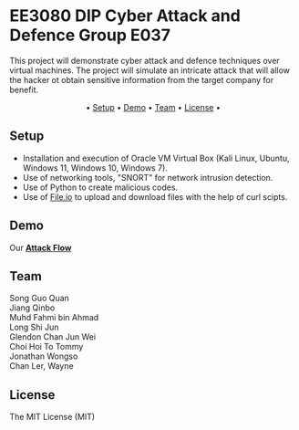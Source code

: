 # EE3080 DIP Cyber Attack and Defence Group E037

This project will demonstrate cyber attack and defence techniques over virtual machines. The project will simulate an intricate attack that will allow the hacker ot obtain sensitive information from the target company for benefit.


<p align="center">•
  <a href="#setup">Setup</a> •
  <a href="#demo">Demo</a> •
  <a href="#team">Team</a> •
  <a href="#license">License</a> •
</p>

## Setup

- Installation and execution of Oracle VM Virtual Box (Kali Linux, Ubuntu, Windows 11, Windows 10, Windows 7). <br>
- Use of networking tools, "SNORT" for network intrusion detection. <br>
- Use of Python to create malicious codes. <br>
- Use of [File.io](https://file.io) to upload and download files with the help of curl scipts. <br>

## Demo
Our **[Attack Flow](Documentations/attack_flow.md)**

## Team
Song Guo Quan <br>
Jiang Qinbo <br>
Muhd Fahmi bin Ahmad <br>
Long Shi Jun <br>
Glendon Chan Jun Wei <br>
Choi Hoi To Tommy <br>
Jonathan Wongso <br>
Chan Ler, Wayne <br>

## License
The MIT License (MIT)
